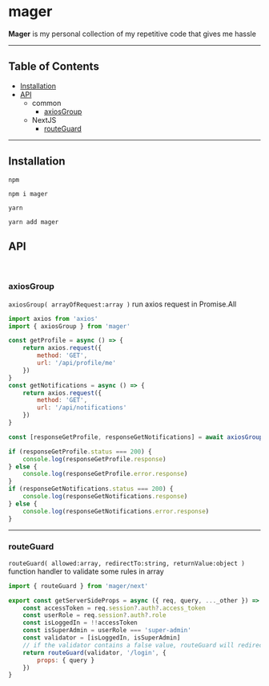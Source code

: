 # mager

**Mager** is my personal collection of my repetitive code that gives me hassle

---

## Table of Contents

- [Installation](#installation)
- [API](#api)
  - common
    - [axiosGroup](#axiosgroup)
  - NextJS
    - [routeGuard](#routeguard)

---

## Installation

`npm`

```shell
npm i mager
```

`yarn`

```shell
yarn add mager
```

## API

<br>

### axiosGroup

`axiosGroup( arrayOfRequest:array )` run axios request in Promise.All

```js
import axios from 'axios'
import { axiosGroup } from 'mager'

const getProfile = async () => {
	return axios.request({
		method: 'GET',
		url: '/api/profile/me'
	})
}
const getNotifications = async () => {
	return axios.request({
		method: 'GET',
		url: '/api/notifications'
	})
}

const [responseGetProfile, responseGetNotifications] = await axiosGroup([getProfile(), getNotifications()])

if (responseGetProfile.status === 200) {
	console.log(responseGetProfile.response)
} else {
	console.log(responseGetProfile.error.response)
}
if (responseGetNotifications.status === 200) {
	console.log(responseGetNotifications.response)
} else {
	console.log(responseGetNotifications.error.response)
}
```

---

### routeGuard

`routeGuard( allowed:array, redirectTo:string, returnValue:object )` function handler to validate some rules in array

```js
import { routeGuard } from 'mager/next'

export const getServerSideProps = async ({ req, query, ..._other }) => {
	const accessToken = req.session?.auth?.access_token
	const userRole = req.session?.auth?.role
	const isLoggedIn = !!accessToken
	const isSuperAdmin = userRole === 'super-admin'
	const validator = [isLoggedIn, isSuperAdmin]
	// if the validator contains a false value, routeGuard will redirect to /login (the value of the second param), otherwise routeGuard will pass the return value based on the value of the third param
	return routeGuard(validator, '/login', {
		props: { query }
	})
}
```
